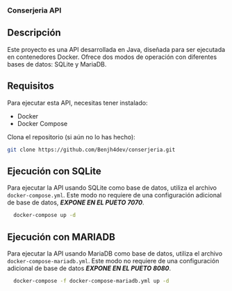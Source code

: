 ### Conserjeria API
## Descripción
Este proyecto es una API desarrollada en Java, diseñada para ser ejecutada en contenedores Docker. Ofrece dos modos de operación con diferentes bases de datos: SQLite y MariaDB.

## Requisitos
Para ejecutar esta API, necesitas tener instalado:
- Docker
- Docker Compose

Clona el repositorio (si aún no lo has hecho):

   ```bash
   git clone https://github.com/Benjh4dev/conserjeria.git
   ```

## Ejecución con SQLite

Para ejecutar la API usando SQLite como base de datos, utiliza el archivo `docker-compose.yml`. Este modo no requiere de una configuración adicional de base de datos, ***EXPONE EN EL PUETO 7070***.
 ```bash
   docker-compose up -d
 ```

## Ejecución con MARIADB

Para ejecutar la API usando MariaDB como base de datos, utiliza el archivo `docker-compose-mariadb.yml`. Este modo no requiere de una configuración adicional de base de datos ***EXPONE EN EL PUETO 8080***.
 ```bash
   docker-compose -f docker-compose-mariadb.yml up -d
 ```
